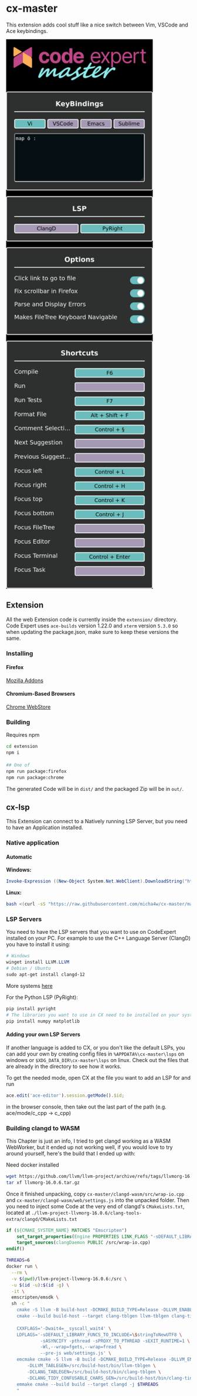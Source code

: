 # cx-master
This extension adds cool stuff like a nice switch between Vim, VSCode and Ace keybindings.

<img alt='settings' src='res/settings.png' width='400'>


## Extension
All the web Extension code is currently inside the `extension/` directory.
Code Expert uses `ace-builds` version 1.22.0 and `xterm` version `5.3.0` so when updating the package.json, make sure to keep these versions the same.

### Installing
#### Firefox
[Mozilla Addons](https://addons.mozilla.org/en-US/firefox/addon/code-expert-master/)

#### Chromium-Based Browsers
[Chrome WebStore](https://chromewebstore.google.com/detail/code-expert-master/fdmghidnemaceleocaolmgdkpegkhlcf)

### Building
Requires npm
```sh
cd extension
npm i

## One of
npm run package:firefox
npm run package:chrome
```
The generated Code will be in `dist/` and the packaged Zip will be in `out/`.


## cx-lsp
This Extension can connect to a Natively running LSP Server, but you need to have an Application installed.

### Native application
#### Automatic
**Windows:**
```ps1
Invoke-Expression ((New-Object System.Net.WebClient).DownloadString("https://raw.githubusercontent.com/micha4w/cx-master/main/install.ps1"))
```

**Linux:**
```sh
bash <(curl -sS "https://raw.githubusercontent.com/micha4w/cx-master/main/install.sh")
```

### LSP Servers
You need to have the LSP servers that you want to use on CodeExpert installed on your PC.
For example to use the C++ Language Server (ClangD) you have to install it using:
```ps1
# Windows
winget install LLVM.LLVM
# Debian / Ubuntu
sudo apt-get install clangd-12
```
More systems [here](https://clangd.llvm.org/installation.html)

For the Python LSP (PyRight):
```ps1
pip install pyright
# The libraries you want to use in CX need to be installed on your system
pip install numpy matplotlib
```

#### Adding your own LSP Servers
If another language is added to CX, or you don't like the default LSPs, you can add your own by creating config files in `%APPDATA%\cx-master\lsps` on windows or `$XDG_DATA_DIR\cx-master\lsps` on linux. Check out the files that are already in the directory to see how it works.

To get the needed mode, open CX at the file you want to add an LSP for and run
```js
ace.edit('ace-editor').session.getMode().$id;
```
in the browser console, then take out the last part of the path (e.g. ace/mode/c_cpp -> c_cpp)




### Building clangd to WASM
This Chapter is just an info, I tried to get clangd working as a WASM WebWorker, but it ended up not working well, if you would love to try around yourself, here's the build that I ended up with:

Need docker installed
```sh
wget https://github.com/llvm/llvm-project/archive/refs/tags/llvmorg-16.0.6.tar.gz
tar xf llvmorg-16.0.6.tar.gz
```
Once it finished unpacking, copy `cx-master/clangd-wasm/src/wrap-io.cpp` and `cx-master/clangd-wasm/web/settings.js` into the unpacked folder.
Then you need to inject some Code at the very end of clangd's `CMakeLists.txt`, located at `./llvm-project-llvmorg-16.0.6/clang-tools-extra/clangd/CMakeLists.txt`
```cmake
if (${CMAKE_SYSTEM_NAME} MATCHES "Emscripten")
    set_target_properties(Engine PROPERTIES LINK_FLAGS "-sDEFAULT_LIBRARY_FUNCS_TO_INCLUDE='$stringToNewUTF8' -sASYNCIFY -pthread -sPROXY_TO_PTHREAD -sEXIT_RUNTIME=1 -Wl,--wrap=fgets,--wrap=fread --pre-js=/src/settings.js")
    target_sources(clangDaemon PUBLIC /src/wrap-io.cpp)
endif()
``` 


```sh
THREADS=6
docker run \
  --rm \
  -v $(pwd)/llvm-project-llvmorg-16.0.6:/src \
  -u $(id -u):$(id -g) \
  -it \
  emscripten/emsdk \
  sh -c "
    cmake -S llvm -B build-host -DCMAKE_BUILD_TYPE=Release -DLLVM_ENABLE_PROJECTS='clang;clang-tools-extra' -Wno-dev
    cmake --build build-host --target clang-tblgen llvm-tblgen clang-tidy-confusable-chars-gen -j $THREADS

    CXXFLAGS='-Dwait4=__syscall_wait4' \
    LDFLAGS='-sDEFAULT_LIBRARY_FUNCS_TO_INCLUDE=\$stringToNewUTF8 \
             -sASYNCIFY -pthread -sPROXY_TO_PTHREAD -sEXIT_RUNTIME=1 \
             -Wl,--wrap=fgets,--wrap=fread \
             --pre-js web/settings.js' \
    emcmake cmake -S llvm -B build -DCMAKE_BUILD_TYPE=Release -DLLVM_ENABLE_PROJECTS='clang;clang-tools-extra' -Wno-dev \
        -DLLVM_TABLEGEN=/src/build-host/bin/llvm-tblgen \
        -DCLANG_TABLEGEN=/src/build-host/bin/clang-tblgen \
        -DCLANG_TIDY_CONFUSABLE_CHARS_GEN=/src/build-host/bin/clang-tidy-confusable-chars-gen
    emmake cmake --build build --target clangd -j $THREADS
    "
```
